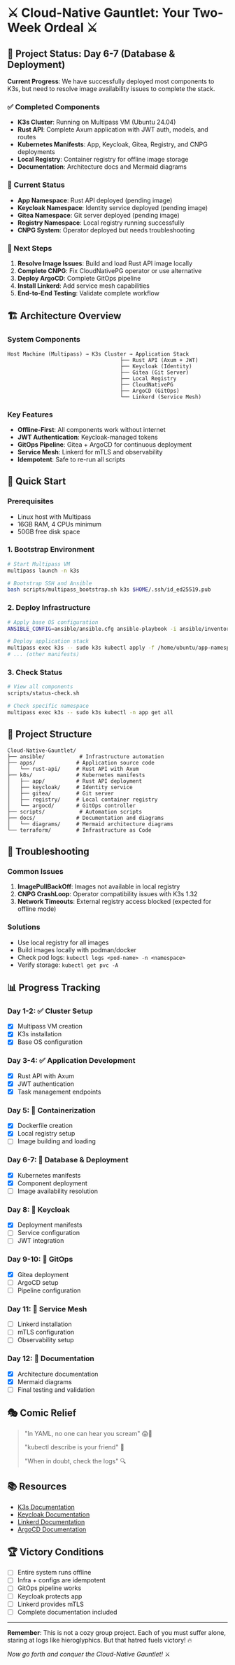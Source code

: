 # ⚔️ Cloud-Native Gauntlet: Your Two-Week Ordeal ⚔️

## 🎯 Project Status: Day 6-7 (Database & Deployment)

**Current Progress**: We have successfully deployed most components to K3s, but need to resolve image availability issues to complete the stack.

### ✅ Completed Components

- **K3s Cluster**: Running on Multipass VM (Ubuntu 24.04)
- **Rust API**: Complete Axum application with JWT auth, models, and routes
- **Kubernetes Manifests**: App, Keycloak, Gitea, Registry, and CNPG deployments
- **Local Registry**: Container registry for offline image storage
- **Documentation**: Architecture docs and Mermaid diagrams

### 🔄 Current Status

- **App Namespace**: Rust API deployed (pending image)
- **Keycloak Namespace**: Identity service deployed (pending image)
- **Gitea Namespace**: Git server deployed (pending image)
- **Registry Namespace**: Local registry running successfully
- **CNPG System**: Operator deployed but needs troubleshooting

### 🚧 Next Steps

1. **Resolve Image Issues**: Build and load Rust API image locally
2. **Complete CNPG**: Fix CloudNativePG operator or use alternative
3. **Deploy ArgoCD**: Complete GitOps pipeline
4. **Install Linkerd**: Add service mesh capabilities
5. **End-to-End Testing**: Validate complete workflow

## 🏗️ Architecture Overview

### System Components

```
Host Machine (Multipass) → K3s Cluster → Application Stack
                                    ├── Rust API (Axum + JWT)
                                    ├── Keycloak (Identity)
                                    ├── Gitea (Git Server)
                                    ├── Local Registry
                                    ├── CloudNativePG
                                    ├── ArgoCD (GitOps)
                                    └── Linkerd (Service Mesh)
```

### Key Features

- **Offline-First**: All components work without internet
- **JWT Authentication**: Keycloak-managed tokens
- **GitOps Pipeline**: Gitea + ArgoCD for continuous deployment
- **Service Mesh**: Linkerd for mTLS and observability
- **Idempotent**: Safe to re-run all scripts

## 🚀 Quick Start

### Prerequisites

- Linux host with Multipass
- 16GB RAM, 4 CPUs minimum
- 50GB free disk space

### 1. Bootstrap Environment

```bash
# Start Multipass VM
multipass launch -n k3s

# Bootstrap SSH and Ansible
bash scripts/multipass_bootstrap.sh k3s $HOME/.ssh/id_ed25519.pub
```

### 2. Deploy Infrastructure

```bash
# Apply base OS configuration
ANSIBLE_CONFIG=ansible/ansible.cfg ansible-playbook -i ansible/inventory.ini ansible/playbooks/base.yml

# Deploy application stack
multipass exec k3s -- sudo k3s kubectl apply -f /home/ubuntu/app-namespace.yaml
# ... (other manifests)
```

### 3. Check Status

```bash
# View all components
scripts/status-check.sh

# Check specific namespace
multipass exec k3s -- sudo k3s kubectl -n app get all
```

## 📁 Project Structure

```
Cloud-Native-Gauntlet/
├── ansible/           # Infrastructure automation
├── apps/             # Application source code
│   └── rust-api/     # Rust API with Axum
├── k8s/              # Kubernetes manifests
│   ├── app/          # Rust API deployment
│   ├── keycloak/     # Identity service
│   ├── gitea/        # Git server
│   ├── registry/     # Local container registry
│   └── argocd/       # GitOps controller
├── scripts/           # Automation scripts
├── docs/             # Documentation and diagrams
│   └── diagrams/     # Mermaid architecture diagrams
└── terraform/        # Infrastructure as Code
```

## 🔧 Troubleshooting

### Common Issues

1. **ImagePullBackOff**: Images not available in local registry
2. **CNPG CrashLoop**: Operator compatibility issues with K3s 1.32
3. **Network Timeouts**: External registry access blocked (expected for offline mode)

### Solutions

- Use local registry for all images
- Build images locally with podman/docker
- Check pod logs: `kubectl logs <pod-name> -n <namespace>`
- Verify storage: `kubectl get pvc -A`

## 📊 Progress Tracking

### Day 1-2: ✅ Cluster Setup

- [x] Multipass VM creation
- [x] K3s installation
- [x] Base OS configuration

### Day 3-4: ✅ Application Development

- [x] Rust API with Axum
- [x] JWT authentication
- [x] Task management endpoints

### Day 5: 🔄 Containerization

- [x] Dockerfile creation
- [x] Local registry setup
- [ ] Image building and loading

### Day 6-7: 🔄 Database & Deployment

- [x] Kubernetes manifests
- [x] Component deployment
- [ ] Image availability resolution

### Day 8: 🔄 Keycloak

- [x] Deployment manifests
- [ ] Service configuration
- [ ] JWT integration

### Day 9-10: 🔄 GitOps

- [x] Gitea deployment
- [ ] ArgoCD setup
- [ ] Pipeline configuration

### Day 11: 🔄 Service Mesh

- [ ] Linkerd installation
- [ ] mTLS configuration
- [ ] Observability setup

### Day 12: 🔄 Documentation

- [x] Architecture documentation
- [x] Mermaid diagrams
- [ ] Final testing and validation

## 🎭 Comic Relief

> "In YAML, no one can hear you scream" 😱📄
>
> "kubectl describe is your friend" 🙏
>
> "When in doubt, check the logs" 🔍

## 📚 Resources

- [K3s Documentation](https://docs.k3s.io/)
- [Keycloak Documentation](https://www.keycloak.org/documentation)
- [Linkerd Documentation](https://linkerd.io/docs/)
- [ArgoCD Documentation](https://argo-cd.readthedocs.io/)

## 🏆 Victory Conditions

- [ ] Entire system runs offline
- [ ] Infra + configs are idempotent
- [ ] GitOps pipeline works
- [ ] Keycloak protects app
- [ ] Linkerd provides mTLS
- [ ] Complete documentation included

---

**Remember**: This is not a cozy group project. Each of you must suffer alone, staring at logs like hieroglyphics. But that hatred fuels victory! 🔥

_Now go forth and conquer the Cloud-Native Gauntlet!_ ⚔️

